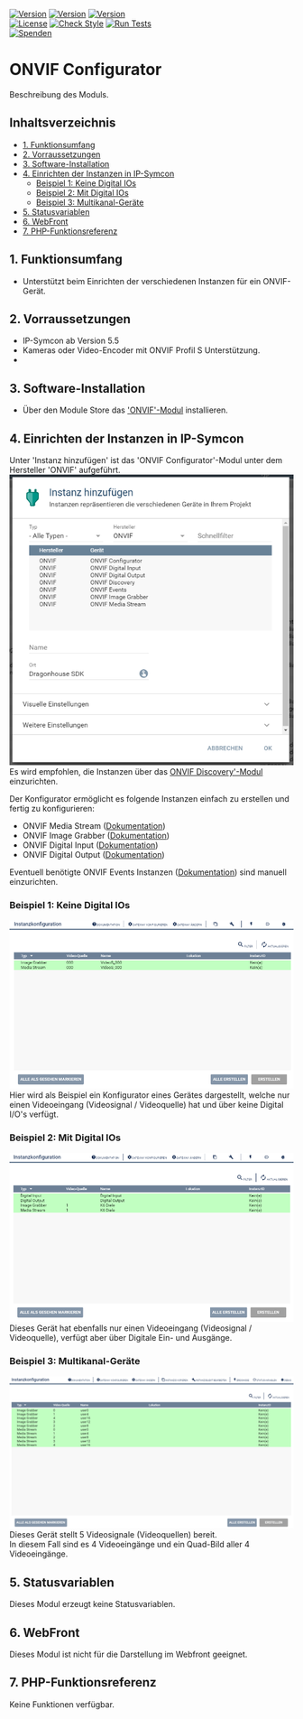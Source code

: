 [![Version](https://img.shields.io/badge/Symcon-PHPModul-red.svg)](https://www.symcon.de/service/dokumentation/entwicklerbereich/sdk-tools/sdk-php/)
[![Version](https://img.shields.io/badge/Modul%20Version-1.06-blue.svg)]()
[![Version](https://img.shields.io/badge/Symcon%20Version-5.5%20%3E-green.svg)](https://www.symcon.de/forum/threads/41251-IP-Symcon-5-5-%28master%29)  
[![License](https://img.shields.io/badge/License-CC%20BY--NC--SA%204.0-green.svg)](https://creativecommons.org/licenses/by-nc-sa/4.0/)
[![Check Style](https://github.com/Nall-chan/ONVIF/workflows/Check%20Style/badge.svg)](https://github.com/Nall-chan/ONVIF/actions) [![Run Tests](https://github.com/Nall-chan/ONVIF/workflows/Run%20Tests/badge.svg)](https://github.com/Nall-chan/ONVIF/actions)  
[![Spenden](https://www.paypalobjects.com/de_DE/DE/i/btn/btn_donate_SM.gif)](../README.md#spenden)  

# ONVIF Configurator  <!-- omit in toc -->
Beschreibung des Moduls.

## Inhaltsverzeichnis <!-- omit in toc -->

- [1. Funktionsumfang](#1-funktionsumfang)
- [2. Vorraussetzungen](#2-vorraussetzungen)
- [3. Software-Installation](#3-software-installation)
- [4. Einrichten der Instanzen in IP-Symcon](#4-einrichten-der-instanzen-in-ip-symcon)
  - [Beispiel 1: Keine Digital IOs](#beispiel-1-keine-digital-ios)
  - [Beispiel 2: Mit Digital IOs](#beispiel-2-mit-digital-ios)
  - [Beispiel 3: Multikanal-Geräte](#beispiel-3-multikanal-geräte)
- [5. Statusvariablen](#5-statusvariablen)
- [6. WebFront](#6-webfront)
- [7. PHP-Funktionsreferenz](#7-php-funktionsreferenz)

## 1. Funktionsumfang

* Unterstützt beim Einrichten der verschiedenen Instanzen für ein ONVIF-Gerät.  

## 2. Vorraussetzungen

* IP-Symcon ab Version 5.5
* Kameras oder Video-Encoder mit ONVIF Profil S Unterstützung.  
* 
## 3. Software-Installation

* Über den Module Store das ['ONVIF'-Modul](../README.md) installieren.  

## 4. Einrichten der Instanzen in IP-Symcon

 Unter 'Instanz hinzufügen' ist das 'ONVIF Configurator'-Modul unter dem Hersteller 'ONVIF' aufgeführt.  
 ![Module](../imgs/Module.png)  
 Es wird empfohlen, die Instanzen über das [ONVIF Discovery'-Modul](../ONVIF%20Discovery/README.md) einzurichten.  

 Der Konfigurator ermöglicht es folgende Instanzen einfach zu erstellen und fertig zu konfigurieren:

- ONVIF Media Stream ([Dokumentation](../ONVIF%20Media%20Stream/README.md))
- ONVIF Image Grabber ([Dokumentation](../ONVIF%20Image%20Grabber/README.md))
- ONVIF Digital Input ([Dokumentation](../ONVIF%20Digital%20Input/README.md))
- ONVIF Digital Output ([Dokumentation](../ONVIF%20Digital%20Output/README.md))

Eventuell benötigte ONVIF Events Instanzen ([Dokumentation](../ONVIF%20Events/README.md)) sind manuell einzurichten.  

### Beispiel 1: Keine Digital IOs   
![Config](imgs/Config1.png)  
Hier wird als Beispiel ein Konfigurator eines Gerätes dargestellt, welche nur einen Videoeingang (Videosignal / Videoquelle) hat und über keine Digital I/O's verfügt.  

### Beispiel 2: Mit Digital IOs
![Config](imgs/Config2.png)  
Dieses Gerät hat ebenfalls nur einen Videoeingang (Videosignal / Videoquelle), verfügt aber über Digitale Ein- und Ausgänge.  

### Beispiel 3: Multikanal-Geräte
![Config](imgs/Config3.png)
Dieses Gerät stellt 5 Videosignale (Videoquellen) bereit.  
In diesem Fall sind es 4 Videoeingänge und ein Quad-Bild aller 4 Videoeingänge.

## 5. Statusvariablen

Dieses Modul erzeugt keine Statusvariablen.  

## 6. WebFront

Dieses Modul ist nicht für die Darstellung im Webfront geeignet.  

## 7. PHP-Funktionsreferenz

Keine Funktionen verfügbar. 
